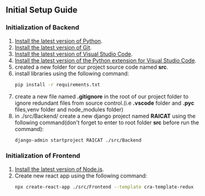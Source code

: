 ## Initial Setup Guide
### Initialization of Backend
1. [Install the latest version of Python](https://www.python.org/downloads/).
2. [Install the latest version of Git](https://git-scm.com/downloads).
3. [Install the latest version of Visual Studio Code](https://code.visualstudio.com/download).
4. [Install the latest version of the Python extension for Visual Studio Code](https://marketplace.visualstudio.com/items?itemName=ms-python.python).
5. created a new folder for our project source code named **src**.
6. install libraries using the following command:
    ```bash
    pip install -r requirements.txt
    ```
7. create a new file named **.gitignore** in the root of our project folder to ignore redundant files from source control.(i.e **.vscode** folder and **.pyc** files,venv folder and node_modules folder)
8. in ./src/Backend/ create a new django project named **RAICAT** using the following command(don't forget to enter to root folder **src** before run the command):
    ```bash
    django-admin startproject RAICAT ./src/Backend
    ```
### Initialization of Frontend
1. [Install the latest version of Node.js](https://nodejs.org/en/download/).
2. Create new react app using the following command:
    ```bash
    npx create-react-app ./src/Frontend --template cra-template-redux
    ```
